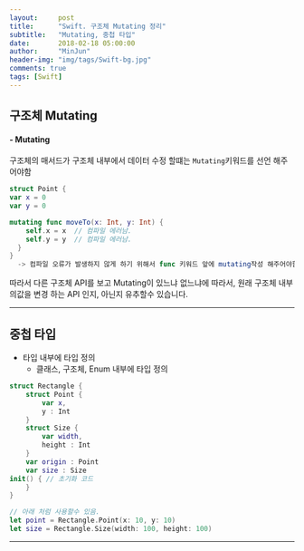 ```yaml
---
layout:     post
title:      "Swift. 구조체 Mutating 정리"
subtitle:   "Mutating, 중첩 타입"
date:       2018-02-18 05:00:00
author:     "MinJun"
header-img: "img/tags/Swift-bg.jpg"
comments: true 
tags: [Swift]
---
```


## 구조체 Mutating 

#### - Mutating 

구조체의 매서드가 구조체 내부에서 데이터 수정 할떄는 `Mutating`키워드를 선언 해주어야함

```swift
struct Point {
var x = 0 
var y = 0 

mutating func moveTo(x: Int, y: Int) {
	self.x = x  // 컴파일 에러남.
	self.y = y  // 컴파일 에러남. 
  }
}
  -> 컴파일 오류가 발생하지 않게 하기 위해서 func 키워드 앞에 mutating작성 해주어야함.
```

따라서 다른 구조체 API를 보고 Mutating이 있느냐 없느냐에 따라서, 원래 구조체 내부의값을 변경 하는 API 인지, 아닌지 유추할수 있습니다.

---

## 중첩 타입 

- 타입 내부에 타입 정의
	- 클래스, 구조체, Enum 내부에 타입 정의 

```swift
struct Rectangle { 
	struct Point {
		var x, 
		y : Int 
	}
	struct Size {
		var width, 
		height : Int
	}
	var origin : Point 
	var size : Size
init() { // 초기화 코드 
	} 
}

// 아래 처럼 사용할수 있음. 
let point = Rectangle.Point(x: 10, y: 10)
let size = Rectangle.Size(width: 100, height: 100)
```

---



